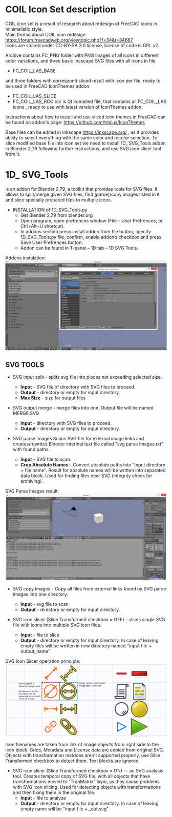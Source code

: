 # COIL Icon Set description

COIL icon set is a result of research about redesign of FreeCAD icons in minimalistic style.<br>
Main thread about COIL icon redesign<br>
https://forum.freecadweb.org/viewtopic.php?f=34&t=34687<br>
Icons are shared under CC-BY-SA 3.0 license,  license of code is GPL v2.<br>

Archive contains FC_PNG folder with PNG images of all icons in different color variations, and three basic Incscape SVG files with all icons in file

- FC_COIL_LAS_BASE

and three folders with correspond sliced result with icon per file, ready to be used in FreeCAD IconThemes addon.

- FC_COIL_LAS_SLICE
- FC_COIL_LAS_RCC.rcc is Qt compiled file, that contains all FC_COIL_LAS icons , ready to use with latest version of IconThemes addon.

Instructions about how to install and use sliced icon themes in FreeCAD can be found on addon's page:
https://github.com/triplus/IconThemes

Base files can be edited in Inkscape https://inkscape.org/ , as it provides ability to select everything with the same color and recolor selection.
To slice modified base file into icon set we need to install 1D_ SVG_Tools addon in Blender 2.79 following further instructions, and use SVG icon slicer tool from it.


# 1D_ SVG_Tools
is an addon for Blender 2.79, a toolkit that provides tools for SVG files.
It allows to split/merge given SVG files, find (parse)/copy images listed in it and slice specially prepared
files to multiple icons.

- INSTALLATION of 1D_SVG_Tools.py
    - Get Blender 2.79 from blender.org
    - Open program, open prefrences window (File – User Prefrences, or Ctrl+Alt+U shortcut).
    - In addons section press install addon from file button, specify 1D_SVG_Tools.py file,
       confirm, enable addon’s checkbox and press Save User Prefrences button.
    - Addon can be found in T-panel – 1D tab – 1D SVG Tools.

Addons instalation:
![Set_Linear_Demo](docs/1.png)

## SVG TOOLS

- SVG input split - splits svg file into pieces not exceeding selected size.
    - **Input** - SVG file of directory with SVG files to proceed.
    - **Output** - directory or empty for input directory.
    - **Max Size** - size for output files

- SVG output merge - merge files into one. Output file will be named MERGE.SVG
    - **Input** - directory with SVG files to proceed.
    - **Output** - directory or empty for input directory.

- SVG parse images
Scans SVG file for external image links and creates/rewrites Blneder interlnal text file called "svg
parse images.txt" with found paths.
    - **Input** - SVG file to scan.
    - **Crop Absolute Names** - Convert absolute paths into "input directory + file name". Result for absolute names will
be written into separated data block. Used for finding files near SVG (integrity check for archiving).

SVG Parse Images result:
![Set_Linear_Demo](docs/2.png)

- SVG copy images - Copy all files from external links found by SVG parse images into one
directory.
    - **Input** - svg file to scan
    - **Output** - directory or empty for input directory.

- SVG icon slicer (Slice Transformed checkbox = OFF) - slices single SVG file with icons into
multiple SVG icon files.
    - **Input** - file to slice
    - **Output** - directory or empty for input directory. In case of leaving empty files will be written in new directory
named "input file + output_name"

SVG Icon Slicer operation principle:
![Set_Linear_Demo](docs/3.png)

Icon filenames are taken from link of image objects from right side to the icon block.
Grids, Metadata and License data are copied from original SVG.
Objects with transformation matrices aren't supported properly, use Slice Transformed checkbox to
detect them. Text blocks are ignored.

- SVG icon slicer (Slice Transformed checkbox = ON) — an SVG analysis tool.
Creates temporal copy of SVG file, with all objects that have transformations moved to
"TranMatrix" layer, as they cause problems with SVG icon slicing. Used for detecting objects with
transformations and then fixing them in the original file.
    - **Input** - file to analyze
    - **Output** - directory or empty for input directory. In case of leaving empty name will be "input file + _out.svg"
